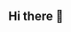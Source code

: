 ## Hi there 👋

<!--
**APattersonBCBST/APattersonBCBST** is a ✨ _special_ ✨ repository because its `README.md` (this file) appears on your GitHub profile.

Here are some ideas to get you started:

- 🔭 I’m currently working on ...python training
- 🌱 I’m currently learning ...converting code to new platform
- 👯 I’m looking to collaborate on ...code simplification
- 🤔 I’m looking for help with ...basic understanding of where we will develop for future cloud use
- 💬 Ask me about ...I probably have more questions than answers
- 📫 How to reach me: ...April_Patterson@bcbst.com
- 😄 Pronouns: ...she/her
- ⚡ Fun fact: ...Just looking forward to retiring so I can bake and play with my dog.
-->
